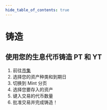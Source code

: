 ```yaml
---
hide_table_of_contents: true
---
```


# 铸造

## 使用您的生息代币铸造 PT 和 YT

1. 前往[市集](https://app.pendle.finance/pro/markets/)
2. 选择您的资产种类和到期日
3. 切换到 Mint 分页
4. 选择您要存入的资产
5. 键入交易的代币数量
6. 批准交易并完成铸造！
